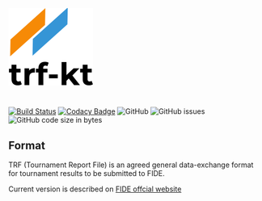 ![Logo](assets/logo.png)
# 
[![Build Status](https://travis-ci.org/michalperlak/trf-kt.svg?branch=master)](https://travis-ci.org/michalperlak/trf-kt)
[![Codacy Badge](https://api.codacy.com/project/badge/Grade/adb0cc8cf3a3461bb03deaee2422ff11)](https://www.codacy.com/manual/michalperlak/trf-kt?utm_source=github.com&amp;utm_medium=referral&amp;utm_content=michalperlak/trf-kt&amp;utm_campaign=Badge_Grade)
![GitHub](https://img.shields.io/github/license/michalperlak/trf-kt)
![GitHub issues](https://img.shields.io/github/issues/michalperlak/trf-kt)
![GitHub code size in bytes](https://img.shields.io/github/languages/code-size/michalperlak/trf-kt)

## Format

TRF (Tournament Report File) is an agreed general data-exchange format for tournament results to be submitted to FIDE.

Current version is described on [FIDE offcial website](https://www.fide.com/FIDE/handbook/C04Annex2_TRF16.pdf)
